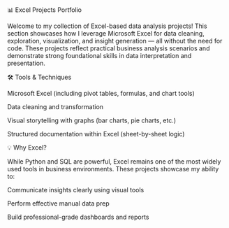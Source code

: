 📊 Excel Projects Portfolio

Welcome to my collection of Excel-based data analysis projects!
This section showcases how I leverage Microsoft Excel for data cleaning, exploration, visualization, and insight generation — all without the need for code. These projects reflect practical business analysis scenarios and demonstrate strong foundational skills in data interpretation and presentation.

🛠️ Tools & Techniques

Microsoft Excel (including pivot tables, formulas, and chart tools)

Data cleaning and transformation

Visual storytelling with graphs (bar charts, pie charts, etc.)

Structured documentation within Excel (sheet-by-sheet logic)

💡 Why Excel?

While Python and SQL are powerful, Excel remains one of the most widely used tools in business environments. These projects showcase my ability to:

Communicate insights clearly using visual tools

Perform effective manual data prep

Build professional-grade dashboards and reports
